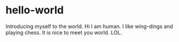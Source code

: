 # hello-world
Introducing myself to the world.
Hi 
I am human. I like wing-dings and playing chess.
It is nice to meet you world. LOL.
